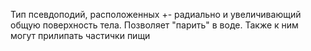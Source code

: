 Тип псевдоподий, расположенных +- радиально и увеличивающий общую поверхность тела. Позволяет "парить" в воде. Также к ним могут прилипать частички пищи